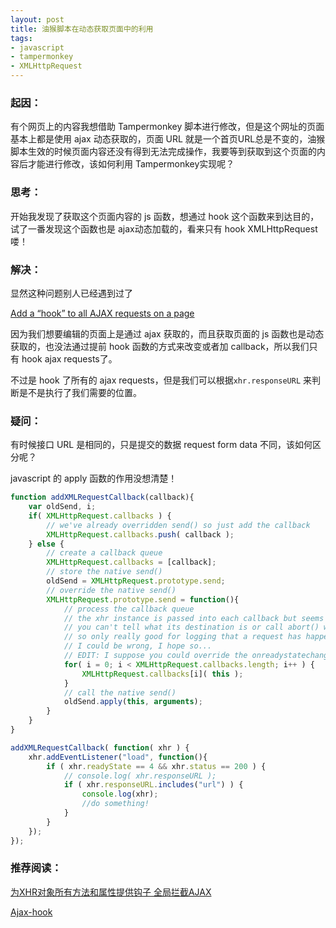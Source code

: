 ```yaml
---
layout: post
title: 油猴脚本在动态获取页面中的利用
tags:
- javascript
- tampermonkey
- XMLHttpRequest
---
```


### 起因：

有个网页上的内容我想借助 Tampermonkey 脚本进行修改，但是这个网址的页面基本上都是使用 ajax 动态获取的，页面 URL 就是一个首页URL总是不变的，油猴脚本生效的时候页面内容还没有得到无法完成操作，我要等到获取到这个页面的内容后才能进行修改，该如何利用 Tampermonkey实现呢？

### 思考：

开始我发现了获取这个页面内容的 js 函数，想通过 hook 这个函数来到达目的，试了一番发现这个函数也是 ajax动态加载的，看来只有 hook XMLHttpRequest 喽！

### 解决：

显然这种问题别人已经遇到过了

[Add a “hook” to all AJAX requests on a page](https://stackoverflow.com/questions/5202296/add-a-hook-to-all-ajax-requests-on-a-page)

因为我们想要编辑的页面上是通过 ajax 获取的，而且获取页面的 js 函数也是动态获取的，也没法通过提前 hook 函数的方式来改变或者加 callback，所以我们只有 hook ajax requests了。

不过是 hook 了所有的 ajax requests，但是我们可以根据`xhr.responseURL` 来判断是不是执行了我们需要的位置。

### 疑问：

有时候接口 URL 是相同的，只是提交的数据 request form data 不同，该如何区分呢？

javascript 的 apply 函数的作用没想清楚！

```javascript
function addXMLRequestCallback(callback){
    var oldSend, i;
    if( XMLHttpRequest.callbacks ) {
        // we've already overridden send() so just add the callback
        XMLHttpRequest.callbacks.push( callback );
    } else {
        // create a callback queue
        XMLHttpRequest.callbacks = [callback];
        // store the native send()
        oldSend = XMLHttpRequest.prototype.send;
        // override the native send()
        XMLHttpRequest.prototype.send = function(){
            // process the callback queue
            // the xhr instance is passed into each callback but seems pretty useless
            // you can't tell what its destination is or call abort() without an error
            // so only really good for logging that a request has happened
            // I could be wrong, I hope so...
            // EDIT: I suppose you could override the onreadystatechange handler though
            for( i = 0; i < XMLHttpRequest.callbacks.length; i++ ) {
                XMLHttpRequest.callbacks[i]( this );
            }
            // call the native send()
            oldSend.apply(this, arguments);
        }
    }
}

addXMLRequestCallback( function( xhr ) {
    xhr.addEventListener("load", function(){
        if ( xhr.readyState == 4 && xhr.status == 200 ) {
            // console.log( xhr.responseURL );
            if ( xhr.responseURL.includes("url") ) {
                console.log(xhr);
                //do something!
            }
        }
    });
});
```

### 推荐阅读：

[为XHR对象所有方法和属性提供钩子 全局拦截AJAX](https://yq.aliyun.com/articles/613426)

[Ajax-hook](https://github.com/wendux/Ajax-hook)